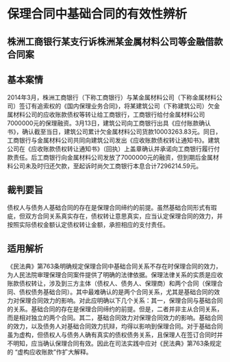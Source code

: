 # 保理合同中基础合同的有效性辨析



## 株洲工商银行某支行诉株洲某金属材料公司等金融借款合同案

## 基本案情

2014年3月，株洲工商银行（下称工商银行）与某金属材料公司（下称金属材料公司）签订有追索权的《国内保理业务合同》，将某建筑公司（下称建筑公司）欠金属材料公司的应收账款债权等转让给工商银行，工商银行给付金属材料公司7000000元的保理融资。3月13日，建筑公司向工商银行出具《应付账款确认书》，确认截至当日，建筑公司累计欠金属材料公司货款10003263.83元。同日，工商银行与金属材料公司共同向建筑公司发出《应收账款债权转让通知书》。建筑公司在《应收账款债权转让通知书》（回执）上盖章确认并承诺向工商银行履行付款责任。后工商银行向金属材料公司发放了7000000元的融资，但到期后金属材料公司未及时归还欠款，至起诉时尚欠工商银行本息合计7296214.59元。

## 裁判要旨

债权人与债务人基础合同的存在是保理合同缔约的前提。虽然基础合同形式有瑕疵，但双方合同关系真实存在，债权转让意思真实，应当认定保理合同的效力，并按照实际债权金额认定债权转让金额，承担相应的支付责任。

## 适用解析

《民法典》第763条明确规定保理合同中基础合同关系不存在时保理合同的效力，为人民法院审理保理合同案件提供了明确的法律依据。保理法律关系的实质是应收账款债权转让，涉及到三方主体（债权人、债务人、保理商）和两个合同（保理合同、债权债务基础合同）。其中最难确认的是两个合同关系，尤其是基础合同的效力对保理合同效力的影响。对此应明确以下几个关系：其一，保理合同与基础合同的关系。基础合同的存在是保理合同缔约的前提。但是，二者并非主从合同关系，而是相对独立的两个合同。其二，基础合同效力对保理合同效力的影响。基础合同的效力，以及债务人对基础合同效力抗辩，均得以影响到保理合同。对于基础合同虽为虚构，但债权人与债务人确有真实的债权债务关系，且保理人在签订合同时并不明知，应当确认保理合同有效。因此在司法实践中应对《民法典》第763条规定的 “虚构应收账款”作扩大解释。